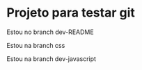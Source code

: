 # Projeto para testar git

Estou no branch dev-README

Estou na branch css

Estou na branch dev-javascript
